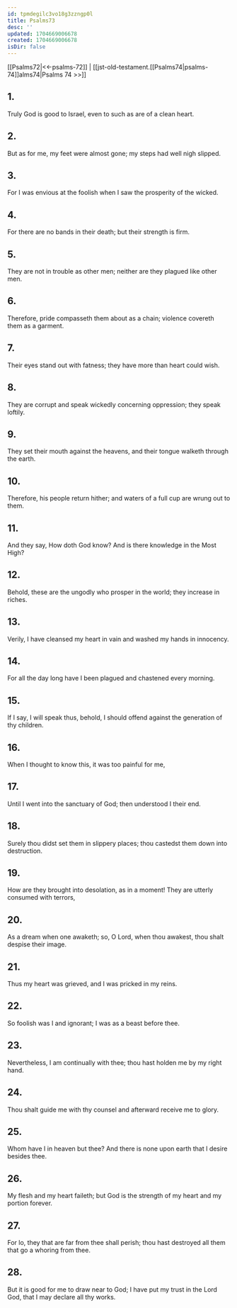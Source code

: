 ```yaml
---
id: tpmdegilc3vo18g3zzngp0l
title: Psalms73
desc: ''
updated: 1704669006678
created: 1704669006678
isDir: false
---
```

[[Psalms72|<<-psalms-72]] | [[jst-old-testament.[[Psalms74|psalms-74]]alms74|Psalms 74 >>]]
## 1.
Truly God is good to Israel, even to such as are of a clean heart.
## 2.
But as for me, my feet were almost gone; my steps had well nigh slipped.
## 3.
For I was envious at the foolish when I saw the prosperity of the wicked.
## 4.
For there are no bands in their death; but their strength is firm.
## 5.
They are not in trouble as other men; neither are they plagued like other men.
## 6.
Therefore, pride compasseth them about as a chain; violence covereth them as a garment.
## 7.
Their eyes stand out with fatness; they have more than heart could wish.
## 8.
They are corrupt and speak wickedly concerning oppression; they speak loftily.
## 9.
They set their mouth against the heavens, and their tongue walketh through the earth.
## 10.
Therefore, his people return hither; and waters of a full cup are wrung out to them.
## 11.
And they say, How doth God know? And is there knowledge in the Most High?
## 12.
Behold, these are the ungodly who prosper in the world; they increase in riches.
## 13.
Verily, I have cleansed my heart in vain and washed my hands in innocency.
## 14.
For all the day long have I been plagued and chastened every morning.
## 15.
If I say, I will speak thus, behold, I should offend against the generation of thy children.
## 16.
When I thought to know this, it was too painful for me,
## 17.
Until I went into the sanctuary of God; then understood I their end.
## 18.
Surely thou didst set them in slippery places; thou castedst them down into destruction.
## 19.
How are they brought into desolation, as in a moment! They are utterly consumed with terrors,
## 20.
As a dream when one awaketh; so, O Lord, when thou awakest, thou shalt despise their image.
## 21.
Thus my heart was grieved, and I was pricked in my reins.
## 22.
So foolish was I and ignorant; I was as a beast before thee.
## 23.
Nevertheless, I am continually with thee; thou hast holden me by my right hand.
## 24.
Thou shalt guide me with thy counsel and afterward receive me to glory.
## 25.
Whom have I in heaven but thee? And there is none upon earth that I desire besides thee.
## 26.
My flesh and my heart faileth; but God is the strength of my heart and my portion forever.
## 27.
For lo, they that are far from thee shall perish; thou hast destroyed all them that go a whoring from thee.
## 28.
But it is good for me to draw near to God; I have put my trust in the Lord God, that I may declare all thy works.

